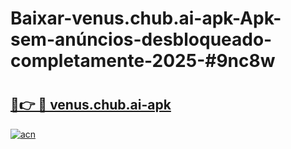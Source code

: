 # Baixar-venus.chub.ai-apk-Apk-sem-anúncios-desbloqueado-completamente-2025-#9nc8w

# <h2><a href="https://ainizakaria.my?title=venus.chub.ai-apk&ref=24M">🔗👉 🔴 venus.chub.ai-apk</a></h2>

[![acn](https://github.com/user-attachments/assets/0f9c940e-d8b0-45ae-aac7-cd30a18b3e1c)](https://ainizakaria.my?title=venus.chub.ai-apk&ref=24M)

